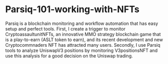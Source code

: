 # Parsiq-101-working-with-NFTs
Parsiq is a blockchain monitoring and workflow automation that has easy setup and perfect tools. First, I create a trigger to monitor CryptoassaultunitNFTs, an innovative MMO strategy blockchain game that is a play-to-earn (ASLT token to earn), and its recent development and new Cryptocommnaders NFT has attracted many users. Secondly, I use Parsiq tools to analyze UniswapV3 positions by monitoring V3positionsNFT and use this analysis for a good decision on the Uniswap trading.
